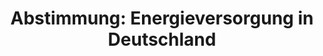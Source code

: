 ---
abstimmung:
  abstimmung: 1
  bundestagssitzung: 220
  datum: 14. April 2021
  legislaturperiode: 19
categories:
- Todo
data:
- title: Abstimmungsergebnis 20210414_1-data.pdf
  url: /res/2021-btw/abstimmungsergebnisse/20210414_1-data.pdf
- title: Abstimmungsergebnis 20210414_1_xls-data.xlsx
  url: /res/2021-btw/abstimmungsergebnisse/20210414_1_xls-data.xlsx
- title: Abstimmungsergebnis 20210414_1_xls-data.csv
  url: /res/2021-btw/abstimmungsergebnisse/csv/20210414_1_xls-data.csv
ergebnis:
  AfD:
    enthaltung: 0
    gesamt: 88
    ja: 0
    nein: 79
    nichtabgegeben: 9
    ungueltig: 0
  Bündnis 90/Die Grünen:
    enthaltung: 0
    gesamt: 67
    ja: 56
    nein: 0
    nichtabgegeben: 11
    ungueltig: 0
  Die Linke:
    enthaltung: 0
    gesamt: 69
    ja: 62
    nein: 0
    nichtabgegeben: 7
    ungueltig: 0
  FDP:
    enthaltung: 0
    gesamt: 80
    ja: 72
    nein: 0
    nichtabgegeben: 8
    ungueltig: 0
  cdu/csu:
    enthaltung: 0
    gesamt: 245
    ja: 223
    nein: 0
    nichtabgegeben: 22
    ungueltig: 0
  file: 20210414_1_xls-data.xlsx
  fraktionslos:
    enthaltung: 2
    gesamt: 8
    ja: 1
    nein: 3
    nichtabgegeben: 2
    ungueltig: 0
  spd:
    enthaltung: 0
    gesamt: 152
    ja: 133
    nein: 0
    nichtabgegeben: 19
    ungueltig: 0
layout: abstimmung
links:
- title: Link zu bundestag.de
  url: https://www.bundestag.de/parlament/plenum/abstimmung/abstimmung?id=721
preview: 'Deutscher Bundestag


  220. Sitzung des Deutschen Bundestages

  am Mittwoch, 14. April 2021


  Endgültiges Ergebnis der Namentlichen Abstimmung Nr. 1


  Beschlussempfehlung des Ausschusses für Wirtschaft und Energie (9. Ausschuss)

  zu dem Antrag der Abgeordneten Dr. Götz Frömming, Dr. Michael Espendiller, Nicole

  Höchst, weiterer Abgeordneter und der Fraktion der AfD

  Forschung zu Kernreaktoren der IV. Generation vorantreiben - Energieversorgung in

  Deutschland sichern

  Drs. 19/26898 und 19/27331'
tags:
- Todo
title: 'Abstimmung: Energieversorgung in Deutschland'
---